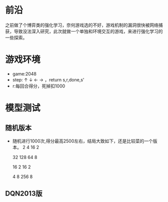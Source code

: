 # 前沿
之前做了个博弈类的强化学习，奈何游戏选的不好，游戏机制的漏洞很快被网络捕获，导致没法深入研究，此次就做一个单独和环境交互的游戏，来进行强化学习的一些探索。

# 游戏环境
+ game:2048
+ step: ↑ ↓ ← → ，return s,r,done,s'
+ r:每回合得分，死掉扣1000

# 模型测试
## 随机版本
+ 随机进行1000次,得分最高2500左右，结局大致如下，还是比较菜的一个版本。
    2	 4	    16	    2

    32	 128	64	    8

    16	 2	    16	    2

    4	 8	    256	    8

## DQN2013版




